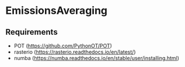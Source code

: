 # EmissionsAveraging
## Requirements
- POT (https://github.com/PythonOT/POT)
- rasterio (https://rasterio.readthedocs.io/en/latest/)
- numba (https://numba.readthedocs.io/en/stable/user/installing.html)